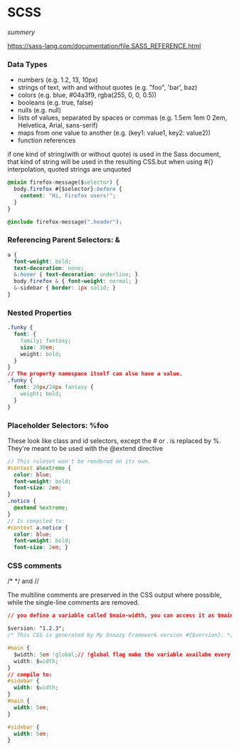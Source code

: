 # SCSS
*summery*

<i-toc> </i-toc>   

https://sass-lang.com/documentation/file.SASS_REFERENCE.html

### Data Types

* numbers (e.g. 1.2, 13, 10px)
* strings of text, with and without quotes (e.g. "foo", 'bar', baz)
* colors (e.g. blue, #04a3f9, rgba(255, 0, 0, 0.5))
* booleans (e.g. true, false)
* nulls (e.g. null)
* lists of values, separated by spaces or commas (e.g. 1.5em 1em 0 2em, Helvetica, Arial, sans-serif)
* maps from one value to another (e.g. (key1: value1, key2: value2))
* function references

if one kind of string(with or without quote) is used in the Sass document, that kind of string will be used in the resulting CSS.but when using #{} interpolation, quoted strings are unquoted
```css
@mixin firefox-message($selector) {
  body.firefox #{$selector}:before {
    content: "Hi, Firefox users!";
  }
}

@include firefox-message(".header");
```

### Referencing Parent Selectors: &
```css
a {
  font-weight: bold;
  text-decoration: none;
  &:hover { text-decoration: underline; }
  body.firefox & { font-weight: normal; }
  &-sidebar { border: 1px solid; }
}

```
### Nested Properties
```css
.funky {
  font: {
    family: fantasy;
    size: 30em;
    weight: bold;
  }
}
// The property namespace itself can also have a value.
.funky {
  font: 20px/24px fantasy {
    weight: bold;
  }
}
```

### Placeholder Selectors: %foo
These look like class and id selectors, except the # or . is replaced by %. They're meant to be used with the @extend directive
```scss
// This ruleset won't be rendered on its own.
#context a%extreme {
  color: blue;
  font-weight: bold;
  font-size: 2em;
}
.notice {
  @extend %extreme;
}
// Is compiled to:
#context a.notice {
  color: blue;
  font-weight: bold;
  font-size: 2em; }

```

### CSS comments 
 /* */ and //
 
The multiline comments are preserved in the CSS output where possible, while the single-line comments are removed. 

```css
// you define a variable called $main-width, you can access it as $main_width, and vice versa

$version: "1.2.3";
/* This CSS is generated by My Snazzy Framework version #{$version}. */
```

```css
#main {
  $width: 5em !global;// !global flag make the variable availabe every where
  width: $width;
}
// compile to:
#sidebar {
  width: $width;
}
#main {
  width: 5em;
}

#sidebar {
  width: 5em;
}
```